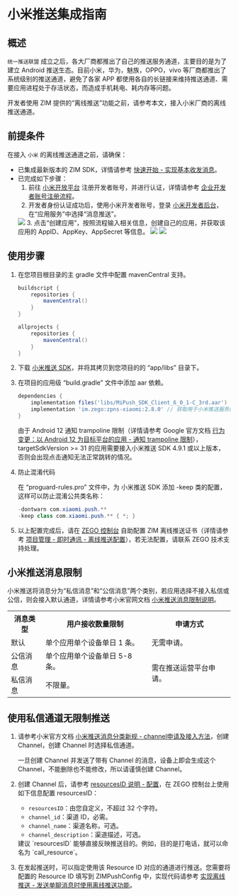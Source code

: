 # 小米推送集成指南


## 概述

`统一推送联盟` 成立之后，各大厂商都推出了自己的推送服务通道，主要目的是为了建立 Android 推送生态。目前小米，华为，魅族，OPPO，vivo 等厂商都推出了系统级别的推送通道，避免了各家 APP 都使用各自的长链接来维持推送通道、需要应用进程处于存活状态，而造成手机耗电、耗内存等问题。

开发者使用 ZIM 提供的“离线推送”功能之前，请参考本文，接入小米厂商的离线推送通道。  

## 前提条件

在接入 `小米` 的离线推送通道之前，请确保：

- 已集成最新版本的 ZIM SDK，详情请参考 [快速开始 - 实现基本收发消息](/zim-flutter/send-and-receive-messages)。
- 已完成如下步骤：
    1. 前往 <a href="https://dev.mi.com/console/appservice/push.html" target="_blank" rel="noreferrer noopener">小米开放平台</a> 注册开发者账号，并进行认证，详情请参考 <a href="https://dev.mi.com/console/doc/detail?pId=848" target="_blank" rel="noreferrer noopener">企业开发者账号注册流程</a>。
    2. 开发者身份认证成功后，使用小米开发者账号，登录 <a href="https://dev.mi.com/console/man/" target="_blank" rel="noreferrer noopener">小米开发者后台</a>，在“应用服务”中选择“消息推送”。
    <Frame width="512" height="auto" caption=""><img src="https://doc-media.zego.im/sdk-doc/Pics/ZIM/OfflinePush/xiaomi2.png" /></Frame>
    3. 点击“创建应用”，按照流程输入相关信息，创建自己的应用，并获取该应用的 AppID、AppKey、AppSecret 等信息。
    <Frame width="512" height="auto" caption=""><img src="https://doc-media.zego.im/sdk-doc/Pics/ZIM/OfflinePush/xiaomi3.png" /></Frame>
    <Frame width="512" height="auto" caption=""><img src="https://doc-media.zego.im/sdk-doc/Pics/ZIM/OfflinePush/xiaomi4.png" /></Frame>

## 使用步骤

1. 在您项目根目录的主 gradle 文件中配置 mavenCentral 支持。

    ```groovy {3,9}
    buildscript {  
        repositories {  
            mavenCentral()  
        }  
    }  

    allprojects {
        repositories {  
            mavenCentral()  
        }     
    }
    ```

2. 下载 [小米推送 SDK](https://artifact-sdk.zego.im/zpns/sdk/xiaomi/MiPush_SDK_Client_6_0_1-C_3rd.aar)，并将其拷贝到您项目的的 “app/libs” 目录下。

3. 在项目的应用级 “build.gradle” 文件中添加 aar 依赖。
    ```groovy
    dependencies {
        implementation files('libs/MiPush_SDK_Client_6_0_1-C_3rd.aar') // 版本为 6.0.1 的小米推送 SDK
        implementation 'im.zego:zpns-xiaomi:2.8.0' // 获取用于小米推送服务的 ZPNs 库
    }
    ```

    <Warning title="注意">
    由于 Android 12 通知 trampoline 限制（详情请参考 Google 官方文档 <a href="https://developer.android.google.cn/about/versions/12/behavior-changes-12?hl=zh-cn#notification-trampolines" target="_blank" rel="noreferrer noopener">行为变更：以 Android 12 为目标平台的应用 - 通知 trampoline 限制</a>），targetSdkVersion >= 31 的应用需要接入小米推送 SDK 4.9.1 或以上版本，否则会出现点击通知无法正常跳转的情况。
    </Warning>

4. 防止混淆代码

    在 “proguard-rules.pro” 文件中，为 小米推送 SDK  添加 -keep 类的配置，这样可以防止混淆公共类名称：

    ```java
    -dontwarn com.xiaomi.push.**
    -keep class com.xiaomi.push.** { *; }
    ```

5. 以上配置完成后，请在 [ZEGO 控制台](https://console.zego.im/) 自助配置 ZIM 离线推送证书（详情请参考 [项目管理 - 即时通讯 - 离线推送配置](https://doc-zh.zego.im/article/16233)），若无法配置，请联系 ZEGO 技术支持处理。

## 小米推送消息限制

小米推送将消息分为“私信消息”和“公信消息”两个类别，若应用选择不接入私信或公信，则会接入默认通道，详情请参考小米官网文档 <a href="https://dev.mi.com/console/doc/detail?pId=2086" target="_blank" rel="noreferrer noopener">小米推送消息限制说明</a>。

<table>
<tbody><tr>
<th>消息类型</th>
<th>用户接收数量限制</th>
<th>申请方式</th>
</tr>
<tr>
<td>默认</td>
<td>单个应用单个设备单日 1 条。</td>
<td>无需申请。</td>
</tr>
<tr>
<td>公信消息</td>
<td>单个应用单个设备单日 5-8 条。</td>
<td rowspan="2">需在推送运营平台申请。</td>
</tr>
<tr>
<td>私信消息</td>
<td>不限量。</td>
</tr>
</tbody></table>


## 使用私信通道无限制推送

1. 请参考小米官方文档 <a href="https://dev.mi.com/console/doc/detail?pId=2422#_2" target="_blank" rel="noreferrer noopener">小米推送消息分类新规 - channel申请及接入方法</a>，创建 Channel，创建 Channel 时选择私信通道。

    <Warning title="注意">
    一旦创建 Channel 并发送了带有 Channel 的消息，设备上即会生成这个 Channel，不能删除也不能修改，所以请谨慎创建 Channel。 
    </Warning>

2. 创建 Channel 后，请参考 [resourcesID 说明 - 配置](/zim-flutter/offline-push-notifications/resourcesid-introduction#配置)，在 ZEGO 控制台上使用如下信息配置 resourcesID：
    - `resourcesID`：由您自定义，不超过 32 个字符。
    - `channel_id`：渠道 ID，必需。
    - `channel_name`：渠道名称，可选。
    - `channel_description`：渠道描述，可选。

    <Note title="说明">
    建议 `resourcesID` 能够直接反映推送目的。例如，目的是打电话，就可以命名为 `call_resource`。
    </Note>

3. 在发起推送时，可以指定使用该 Resource ID 对应的通道进行推送。您需要将配置的 Resource ID 填写到 ZIMPushConfig 中，实现代码请参考 [实现离线推送 - 发送单聊消息时使用离线推送功能](/zim-flutter/offline-push-notifications/implement-offline-push-notification)。

<Content platform="Flutter"/>